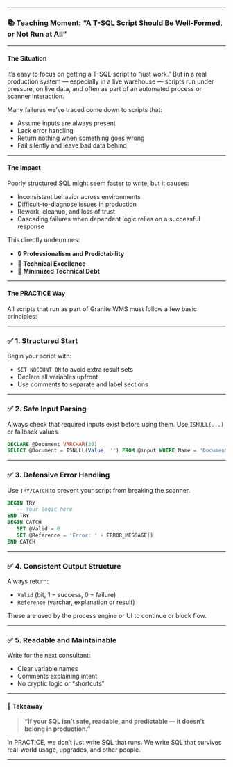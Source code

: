 
---

### 📚 Teaching Moment: **“A T-SQL Script Should Be Well-Formed, or Not Run at All”**

---

#### **The Situation**

It’s easy to focus on getting a T-SQL script to “just work.” But in a real production system — especially in a live warehouse — scripts run under pressure, on live data, and often as part of an automated process or scanner interaction.

Many failures we’ve traced come down to scripts that:

* Assume inputs are always present
* Lack error handling
* Return nothing when something goes wrong
* Fail silently and leave bad data behind

---

#### **The Impact**

Poorly structured SQL might seem faster to write, but it causes:

* Inconsistent behavior across environments
* Difficult-to-diagnose issues in production
* Rework, cleanup, and loss of trust
* Cascading failures when dependent logic relies on a successful response

This directly undermines:

* 🔒 **Professionalism and Predictability**
* 🎯 **Technical Excellence**
* 🧹 **Minimized Technical Debt**

---

#### **The PRACTICE Way**

All scripts that run as part of Granite WMS must follow a few basic principles:

---

### ✅ 1. **Structured Start**

Begin your script with:

* `SET NOCOUNT ON` to avoid extra result sets
* Declare all variables upfront
* Use comments to separate and label sections

---

### ✅ 2. **Safe Input Parsing**

Always check that required inputs exist before using them. Use `ISNULL(...)` or fallback values.

```sql
DECLARE @Document VARCHAR(30)
SELECT @Document = ISNULL(Value, '') FROM @input WHERE Name = 'Document'
```

---

### ✅ 3. **Defensive Error Handling**

Use `TRY/CATCH` to prevent your script from breaking the scanner.

```sql
BEGIN TRY
   -- Your logic here
END TRY
BEGIN CATCH
   SET @Valid = 0
   SET @Reference = 'Error: ' + ERROR_MESSAGE()
END CATCH
```

---

### ✅ 4. **Consistent Output Structure**

Always return:

* `Valid` (bit, 1 = success, 0 = failure)
* `Reference` (varchar, explanation or result)

These are used by the process engine or UI to continue or block flow.

---

### ✅ 5. **Readable and Maintainable**

Write for the next consultant:

* Clear variable names
* Comments explaining intent
* No cryptic logic or “shortcuts”

---

#### 🔑 Takeaway

> **“If your SQL isn’t safe, readable, and predictable — it doesn’t belong in production.”**

In PRACTICE, we don’t just write SQL that runs.
We write SQL that survives real-world usage, upgrades, and other people.

---
